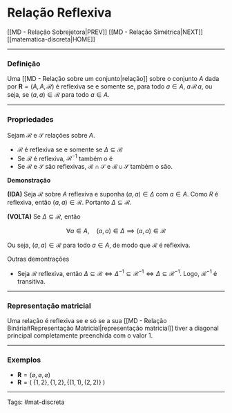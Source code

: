# Relação Reflexiva

[[MD - Relação Sobrejetora|PREV]]	[[MD - Relação Simétrica|NEXT]]	[[matematica-discreta|HOME]]

---

### Definição

Uma [[MD - Relação sobre um conjunto|relação]] sobre o conjunto $A$ dada por $\mathbf{R} = (A,A,\mathcal{R})$ é reflexiva se e somente se, para todo $a \in A$, $a\, \mathcal{R}\, a$, ou seja, se $(a,a)\in \mathcal{R}$ para todo $a\in A$.

---

### Propriedades

Sejam $\mathcal{R}$ e $\mathcal{S}$ relações sobre $A$.

- $\mathcal{R}$ é reflexiva se e somente se $\Delta \subseteq \mathcal{R}$
- Se $\mathcal{R}$ é reflexiva, $\mathcal{R}^{-1}$ também o é 
- Se $\mathcal{R}$ e $\mathcal{S}$ são reflexivas, $\mathcal{R}\cap \mathcal{S}$ e $\mathcal{R}\cup \mathcal{S}$ também o são.

**Demonstração**

**(IDA)** Seja $\mathcal{R}$ sobre $A$ reflexiva e suponha $(a,a) \in \Delta$ com $a \in A$. Como $R$ é reflexiva, então $(a,a)\in \mathcal{R}$. Portanto $\Delta \subseteq \mathcal{R}$.

**(VOLTA)**  Se $\Delta \subseteq \mathcal{R}$, então

$$
\forall a \in A, \quad (a,a) \in \Delta \implies (a,a) \in \mathcal{R}
$$


Ou seja, $(a,a)\in \mathcal{R}$ para todo $a \in A$, de modo que $\mathcal{R}$ é reflexiva.

Outras demontrações

- Seja $\mathcal{R}$ reflexiva, então $\Delta \subseteq \mathcal{R} \iff \Delta^{-1} \subseteq \mathcal{R}^{-1} \iff \Delta \subseteq \mathcal{R}^{-1}$. Logo, $\mathcal{R}^{-1}$ é transitiva.

---

### Representação matricial

Uma relação é reflexiva se e só se a sua [[MD - Relação Binária#Representação Matricial|representação matricial]] tiver a diagonal principal completamente preenchida com o valor $1$.

---

### **Exemplos**

- $\mathbf{R} = (\varnothing, \varnothing, \varnothing)$
- $\mathbf{R} = (\;\{1,2\}, \{1,2\}, \{(1,1),(2,2)\}\;)$

---

Tags: #mat-discreta 